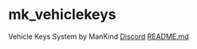 # mk_vehiclekeys
Vehicle Keys System by ManKind
[Discord](https://discord.gg/39fNFepADG)
[README.md](https://github.com/xManKindx/mk_vehiclekeys/files/10504737/README.md)
